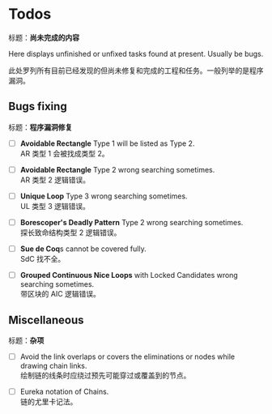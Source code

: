 # Todos

标题：**尚未完成的内容**

Here displays unfinished or unfixed tasks found at present. Usually be bugs.

此处罗列所有目前已经发现的但尚未修复和完成的工程和任务。一般列举的是程序漏洞。



## Bugs fixing

标题：**程序漏洞修复**

* [ ] **Avoidable Rectangle** Type 1 will be listed as Type 2.<br/>AR 类型 1 会被找成类型 2。
* [ ] **Avoidable Rectangle** Type 2 wrong searching sometimes.<br/>AR 类型 2 逻辑错误。
* [ ] **Unique Loop** Type 3 wrong searching sometimes.<br/>UL 类型 3 逻辑错误。
* [ ] **Borescoper's Deadly Pattern** Type 2 wrong searching sometimes.<br/>探长致命结构类型 2 逻辑错误。
* [ ] **Sue de Coq**s cannot be covered fully.<br/>SdC 找不全。
* [ ] **Grouped Continuous Nice Loops** with Locked Candidates wrong searching sometimes.<br/>带区块的 AIC 逻辑错误。



## Miscellaneous

标题：**杂项**

* [ ] Avoid the link overlaps or covers the eliminations or nodes while drawing chain links.<br/>绘制链的线条时应绕过预先可能穿过或覆盖到的节点。
* [ ] Eureka notation of Chains.<br/>链的尤里卡记法。

